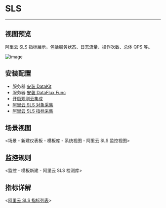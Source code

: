 # SLS

---

## 视图预览

阿里云 SLS 指标展示，包括服务状态、日志流量、操作次数、总体 QPS 等。

![image](../../imgs/input-aliyun-sls-01.png)

## 安装配置
- 服务器 [安装 DataKit](../../../datakit/datakit-install.md)
- 服务器 [安装 DataFlux Func ](https://func.guance.com/doc/quick-start/)
- [开启观测云集成](https://func.guance.com/doc/script-market-guance-integration/)
- [阿里云 SLS 对象采集](https://func.guance.com/doc/script-market-guance-aliyun-polardb/)
- [阿里云 SLS 指标采集](https://func.guance.com/doc/script-market-guance-aliyun-monitor/)

## 场景视图

<场景 - 新建仪表板 - 模板库 - 系统视图 - 阿里云 SLS 监控视图>

## 监控规则

<监控 - 模板新建 - 阿里云 SLS 检测库>

## 指标详解

<[阿里云 SLS 指标列表](https://help.aliyun.com/document_detail/164687.htm?spm=a2c4g.11186623.0.0.43b973c2ApRfEL#concept-2493296)>
